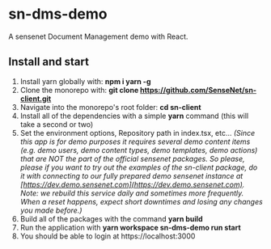# sn-dms-demo

A sensenet Document Management demo with React.

## Install and start

1. Install yarn globally with: **npm i yarn -g**
2. Clone the monorepo with: **git clone https://github.com/SenseNet/sn-client.git**
3. Navigate into the monorepo's root folder: **cd sn-client**
4. Install all of the dependencies with a simple **yarn** command (this will take a second or two)
5. Set the environment options, Repository path in index.tsx, etc... _(Since this app is for demo purposes it requires several demo content items (e.g. demo users, demo content types, demo templates, demo actions) that are NOT the part of the official sensenet packages. So please, please if you want to try out the examples of the sn-client package, do it with connecting to our fully prepared demo sensenet instance at [https://dev.demo.sensenet.com](https://dev.demo.sensenet.com). Note: we rebuild this service daily and sometimes more frequently. When a reset happens, expect short downtimes and losing any changes you made before.)_
6. Build all of the packages with the command **yarn build**
7. Run the application with **yarn workspace sn-dms-demo run start**
8. You should be able to login at https://localhost:3000
